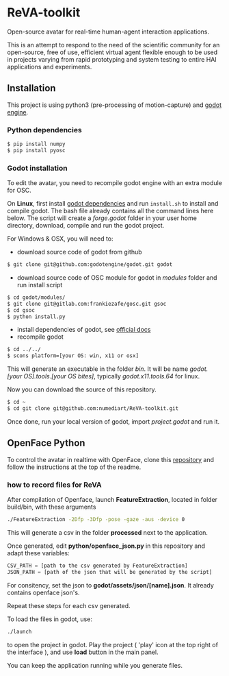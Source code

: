 # ReVA-toolkit

Open-source avatar for real-time
human-agent interaction applications.

This is an attempt to respond to the need of the scientific community for an open-source, free of use, efficient virtual agent flexible enough to be used in projects varying from rapid prototyping and system testing to entire HAI applications and experiments.

## Installation

This project is using python3 (pre-processing of motion-capture) and [godot engine](http://godotengine.org).

### Python dependencies

```python
$ pip install numpy
$ pip install pyosc
```
### Godot installation

To edit the avatar, you need to recompile godot engine with an extra module for OSC.

On **Linux**, first install [godot dependencies](https://docs.godotengine.org/en/latest/development/compiling/) and run `install.sh` to install and compile godot. The bash file already contains all the command lines here below. The script will create a *forge.godot* folder in your user home directory, download, compile and run the godot project.

For Windows & OSX, you will need to:

- download source code of godot from github

```bash
$ git clone git@github.com:godotengine/godot.git godot
```
- download source code of OSC module for godot in *modules* folder and run install script

```bash
$ cd godot/modules/
$ git clone git@gitlab.com:frankiezafe/gosc.git gsoc
$ cd gsoc
$ python install.py
```

- install dependencies of godot, see [official docs](https://docs.godotengine.org/en/latest/development/compiling/)
- recompile godot

```bash
$ cd ../../
$ scons platform=[your OS: win, x11 or osx]
```

This will generate an executable in the folder *bin*. It will be name *godot.[your OS].tools.[your OS bites]*, typically *godot.x11.tools.64* for linux.

Now you can download the source of this repository.

```bash
$ cd ~
$ cd git clone git@github.com:numediart/ReVA-toolkit.git
```

Once done, run your local version of godot, import *project.godot* and run it.

## OpenFace Python

To control the avatar in realtime with OpenFace, clone this [repository](https://github.com/numediart/OpenFace) and follow the instructions at the top of the readme.

### how to record files for ReVA

After compilation of Openface, launch **FeatureExtraction**, located in folder build/bin, with these arguments

```bash
./FeatureExtraction -2Dfp -3Dfp -pose -gaze -aus -device 0
```

This will generate a csv in the folder **processed** next to the application.

Once generated, edit **python/openface_json.py** in this repository and adapt these variables:

```python
CSV_PATH = [path to the csv generated by FeatureExtraction]
JSON_PATH = [path of the json that will be generated by the script]
```

For consitency, set the json to **godot/assets/json/[name].json**. It already contains openface json's.

Repeat these steps for each csv generated.

To load the files in godot, use:

```bash
./launch
```

to open the project in godot. Play the project ( 'play' icon at the top right of the interface ), and use **load** button in the main panel.

You can keep the application running while you generate files.